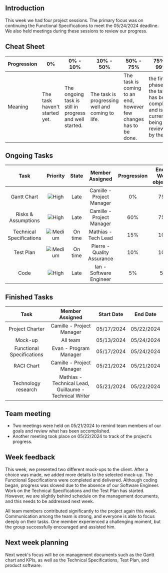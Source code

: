 ## Introduction
This week we had four project sessions. The primary focus was on continuing the Functional Specifications to meet the 05/24/2024 deadline. We also held meetings during these sessions to review our progress.

## Cheat Sheet

| Progression | 0%                          | 0% - 10%                                                                      | 10% - 50% | 50% - 75% | 75% - 99% | 100% |
| ----------- | --------------------------- | --------------------------------------------------------------------------------------------------------------------------------------------- | --------------------------------------------------- | ------------------------------- | ------------------------------- | ------------------------------ |
| Meaning     | The task haven't started yet. | The ongoing task is still in progress and well started. | The task is progressing well and coming to life. | The task is coming to an end, however few changes has to be done. | the final phase of the task has been completed and is currently being reviewed by the QA.  | The task is entirely completed and integrated in the repository. |

## Ongoing Tasks

|           Task          |      Priority        | State   | Member Assigned                   | Progression | End Of Week objective  | Start Date |
| :----------------------:| :------------------: |:-------:|:--------------------------------: | :---------: | :--------------------: | :--------: |
| Gantt Chart             | ![High](https://img.shields.io/badge/High-bb2124)                 | Late    | Camille - Project Manager         | 0%          | 75%                    |     /      |  
| Risks & Assumptions     | ![High](https://img.shields.io/badge/High-bb2124)                 | Late    | Camille - Project Manager         | 60%         | 75%                    | 05/22/2024 |
| Technical Specifications| ![Medium](https://img.shields.io/badge/Medium-e6b400)               | On time | Mathias - Tech Lead               | 15%         | 10%                    | 05/21/2024 |
| Test Plan               | ![Medium](https://img.shields.io/badge/Medium-e6b400)               | On time | Pierre - Quality Assurance        | 10%         | 10%                    | 05/22/2024 |
| Code                    | ![High](https://img.shields.io/badge/High-bb2124)                 | Late    | Ian - Software Engineer           | 5%          | 5%                     | 05/22/2024 |


## Finished Tasks

|          Task              | Member Assigned                  | Start Date |  End Date  |
| :---------------------:    | :------------------------------: | :--------: | :--------: |
| Project Charter | Camille - Project Manager | 05/17/2024 | 05/22/2024 |
| Mock-up | All team | 05/13/2024 | 05/24/2024 |
| Functional Specifications | Evan - Program Manager | 05/17/2024 | 05/24/2024 |
| RACI Chart | Camille - Project Manager | 05/21/2024 |05/21/2024 |
| Technology research | Mathias - Technical Lead, Guillaume - Technical Writer | 05/21/2024 | 05/22/2024 |

## Team meeting

- Two meetings were held on 05/21/2024 to remind team members of our goals and review what has been accomplished.
- Another meeting took place on 05/22/2024 to track of the project's progress.

## Week feedback

This week, we presented two different mock-ups to the client. After a choice was made, we added more details to the selected mock-up. The Functional Specifications were completed and delivered. Although coding began, progress was slowed due to the absence of our Software Engineer. Work on the Technical Specifications and the Test Plan has started. However, we are slightly behind schedule on the management documents, and this needs to be addressed next week.

All team members contributed significantly to the project again this week. Communication among the team is strong, and everyone is able to focus deeply on their tasks. One member experienced a challenging moment, but the group successfully encouraged and assisted him.

## Next week planning

Next week's focus will be on management documents such as the Gantt chart and KPIs, as well as the Technical Specifications, Test Plan, and product software.